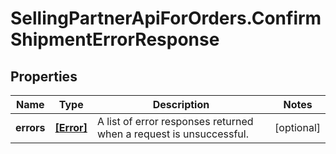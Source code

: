 # SellingPartnerApiForOrders.ConfirmShipmentErrorResponse

## Properties

Name | Type | Description | Notes
------------ | ------------- | ------------- | -------------
**errors** | [**[Error]**](Error.md) | A list of error responses returned when a request is unsuccessful. | [optional] 


